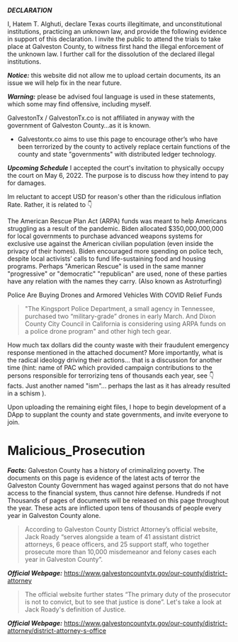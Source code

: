 
***DECLARATION***

I, Hatem T. Alghuti, declare Texas courts illegitimate, and unconstitutional institutions, practicing an unknown law, and provide the following evidence in support of this declaration. I invite the public to attend the trials to take place at Galveston County, to witness first hand the illegal enforcement of the unknown law. I further call for the dissolution of the declared illegal institutions.

***Notice:*** this website did not allow me to upload certain documents, its an issue we will help fix in the near future.

***Warning:*** please be advised foul language is used in these statements, which some may find offensive, including myself.

GalvestonTx / GalvestonTx.co is not affiliated in anyway with the government of Galveston County…as it is known.

* Galvestontx.co aims to use this page to encourage other’s who have been terrorized by the county to actively replace certain functions of the county and state "governments" with distributed ledger technology.

***Upcoming Schedule***
I accepted the court's invitation to physically occupy the court on May 6, 2022. The purpose is to discuss how they intend to pay for damages. 

Im reluctant to accept USD for reason's other than the ridiculous inflation Rate. Rather, it is related to 👇 

The American Rescue Plan Act (ARPA) funds was meant to help Americans struggling as a result of the pandemic. Biden allocated $350,000,000,000 for local governments to purchase advanced weapons systems for exclusive use against the American civilian population (even inside the privacy of their homes). Biden encouraged more spending on police tech, despite local activists’ calls to fund life-sustaining food and housing programs. Perhaps "American Rescue" is used in the same manner "progressive" or "democratic" "republican" are used, none of these parties have any relation with the names they carry.
(Also known as Astroturfing)

Police Are Buying Drones and Armored Vehicles With COVID Relief Funds

> "The Kingsport Police Department, a small agency in Tennessee, purchased two “military-grade” drones in early March. And Dixon County City Council in California is considering using ARPA funds on a police drone program" and other high tech gear. 

How much tax dollars did the county waste with their fraudulent emergency response mentioned in the attached document? More importantly, what is the radical ideology driving their actions... that is a discussion for another time (hint: name of PAC which provided campaign contributions to the persons responsible for terrorizing tens of thousands each year, see 👇 facts. Just another named "ism"... perhaps the last as it has already resulted in a schism ).

Upon uploading the remaining eight files, I hope to begin development of a DApp to supplant the county and state governments, and invite everyone to join.

# Malicious_Prosecution

***Facts:*** Galveston County has a history of criminalizing poverty. The documents on this page is evidence of the latest acts of terror the Galveston County Government has waged against persons that do not have access to the financial system, thus cannot hire defense. Hundreds if not Thousands of pages of documents will be released on this page throughout the year. These acts are inflicted upon tens of thousands of people every year in Galveston County alone. 


> According to Galveston County District Attorney’s official website, Jack Roady “serves alongside a team of 41 assistant district attorneys, 6 peace officers, and 25 support staff, who together prosecute more than 10,000 misdemeanor and felony cases each year in Galveston County”.

***Official Webpage:*** https://www.galvestoncountytx.gov/our-county/district-attorney

> The official website further states “The primary duty of the prosecutor is not to convict, but to see that justice is done”. Let's take a look at Jack Roady's definition of Justice.

***Official Webpage:*** https://www.galvestoncountytx.gov/our-county/district-attorney/district-attorney-s-office
